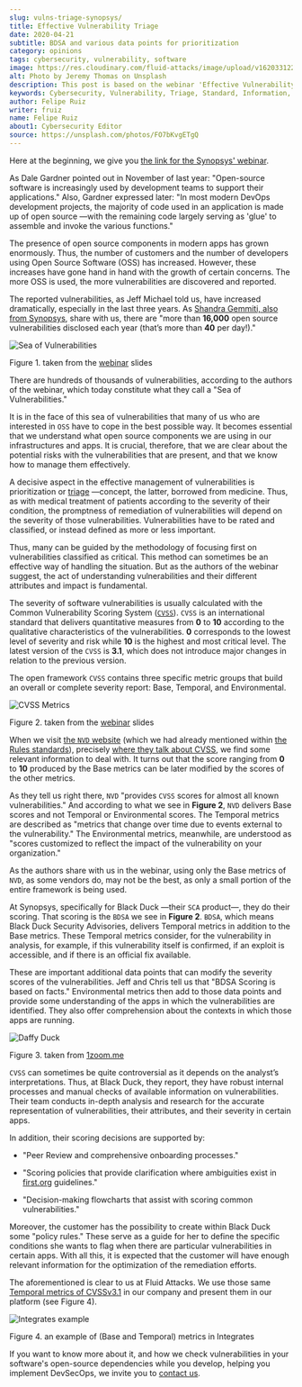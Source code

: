 ```yaml
---
slug: vulns-triage-synopsys/
title: Effective Vulnerability Triage
date: 2020-04-21
subtitle: BDSA and various data points for prioritization
category: opinions
tags: cybersecurity, vulnerability, software
image: https://res.cloudinary.com/fluid-attacks/image/upload/v1620331220/blog/vulns-triage-synopsys/cover_iesvfh.webp
alt: Photo by Jeremy Thomas on Unsplash
description: This post is based on the webinar 'Effective Vulnerability Remediation Requires More than One Data Point' by Jeff Michael and Chris Fearon from Synopsys.
keywords: Cybersecurity, Vulnerability, Triage, Standard, Information, Software, Application, Ethical Hacking, Pentesting
author: Felipe Ruiz
writer: fruiz
name: Felipe Ruiz
about1: Cybersecurity Editor
source: https://unsplash.com/photos/FO7bKvgETgQ
---
```


Here at the beginning, we give you [the link for the Synopsys'
webinar](https://www.brighttalk.com/webcast/13983/382758).

As Dale Gardner pointed out in November of last year: "Open-source
software is increasingly used by development teams to support their
applications." Also, Gardner expressed later: "In most modern DevOps
development projects, the majority of code used in an application is
made up of open source —with the remaining code largely serving as
'glue' to assemble and invoke the various functions."

The presence of open source components in modern apps has grown
enormously. Thus, the number of customers and the number of developers
using Open Source Software (OSS) has increased. However, these
increases have gone hand in hand with the growth of certain concerns.
The more OSS is used, the more vulnerabilities are discovered and
reported.

The reported vulnerabilities, as Jeff Michael told us, have increased
dramatically, especially in the last three years. As [Shandra Gemmiti,
also from
Synopsys](https://www.synopsys.com/blogs/software-security/prioritize-open-source-vulnerabilities/?cmp=em-sig-brighttalk&utm_medium=webinar&utm_source=brighttalk),
share with us, there are "more than **16,000** open source
vulnerabilities disclosed each year (that’s more than **40** per
day\!)."

<div class="imgblock">

![Sea of Vulnerabilities](https://res.cloudinary.com/fluid-attacks/image/upload/v1620331219/blog/vulns-triage-synopsys/sea_edvd12.webp)

<div class="title">

Figure 1. taken from the
[webinar](https://www.brighttalk.com/webcast/13983/382758) slides

</div>

</div>

There are hundreds of thousands of vulnerabilities, according to the
authors of the webinar, which today constitute what they call a "Sea of
Vulnerabilities."

It is in the face of this sea of vulnerabilities that many of us who are
interested in `OSS` have to cope in the best possible way. It becomes
essential that we understand what open source components we are using in
our infrastructures and apps. It is crucial, therefore, that we are
clear about the potential risks with the vulnerabilities that are
present, and that we know how to manage them effectively.

A decisive aspect in the effective management of vulnerabilities is
prioritization or [triage](https://en.wikipedia.org/wiki/Triage)
—concept, the latter, borrowed from medicine. Thus, as with medical
treatment of patients according to the severity of their condition, the
promptness of remediation of vulnerabilities will depend on the severity
of those vulnerabilities. Vulnerabilities have to be rated and
classified, or instead defined as more or less important.

Thus,
many can be guided by the methodology of focusing first
on vulnerabilities classified as critical.
This method can sometimes be an effective way of handling the situation.
But as the authors of the webinar suggest,
the act of understanding vulnerabilities
and their different attributes and impact
is fundamental.

<div>
<cta-banner
buttontxt="Read more"
link="/solutions/vulnerability-management/"
title="Get started with Fluid Attacks' Vulnerability Management solution
right now"
/>
</div>

The severity of software vulnerabilities is usually calculated with the
Common Vulnerability Scoring System
([`CVSS`](https://www.first.org/cvss/)). `CVSS` is an international
standard that delivers quantitative measures from **0** to **10**
according to the qualitative characteristics of the vulnerabilities.
**0** corresponds to the lowest level of severity and risk while **10**
is the highest and most critical level. The latest version of the `CVSS`
is **3.1**, which does not introduce major changes in relation to the
previous version.

The open framework `CVSS` contains three specific metric groups that
build an overall or complete severity report: Base, Temporal, and
Environmental.

<div class="imgblock">

![CVSS Metrics](https://res.cloudinary.com/fluid-attacks/image/upload/v1620331218/blog/vulns-triage-synopsys/cvss_ebdnd1.webp)

<div class="title">

Figure 2. taken from the
[webinar](https://www.brighttalk.com/webcast/13983/382758) slides

</div>

</div>

When we visit [the `NVD` website](https://nvd.nist.gov/) (which we had
already mentioned within [the Rules standards](../rules-new-standard/)),
precisely [where they talk about
CVSS](https://nvd.nist.gov/vuln-metrics/cvss), we find some relevant
information to deal with. It turns out that the score ranging from **0**
to **10** produced by the Base metrics can be later modified by the
scores of the other metrics.

As they tell us right there, `NVD` "provides `CVSS` scores for almost
all known vulnerabilities." And according to what we see in **Figure
2**, `NVD` delivers Base scores and not Temporal or Environmental
scores. The Temporal metrics are described as "metrics that change over
time due to events external to the vulnerability." The Environmental
metrics, meanwhile, are understood as "scores customized to reflect the
impact of the vulnerability on your organization."

As the authors share with us in the webinar, using only the Base metrics
of `NVD`, as some vendors do, may not be the best, as only a small
portion of the entire framework is being used.

At Synopsys, specifically for Black Duck —their `SCA` product—, they do
their scoring. That scoring is the `BDSA` we see in **Figure 2**.
`BDSA`, which means Black Duck Security Advisories, delivers Temporal
metrics in addition to the Base metrics. These Temporal metrics
consider, for the vulnerability in analysis, for example, if this
vulnerability itself is confirmed, if an exploit is accessible, and if
there is an official fix available.

These are important additional data points that can modify the severity
scores of the vulnerabilities. Jeff and Chris tell us that "BDSA Scoring
is based on facts." Environmental metrics then add to those data points
and provide some understanding of the apps in which the vulnerabilities
are identified. They also offer comprehension about the contexts in
which those apps are running.

<div class="imgblock">

![Daffy Duck](https://res.cloudinary.com/fluid-attacks/image/upload/v1620331217/blog/vulns-triage-synopsys/duck_wib3xc.webp)

<div class="title">

Figure 3. taken from [1zoom.me](https://www.1zoom.me/big2/55/179203-Sepik.jpg)

</div>

</div>

`CVSS` can sometimes be quite controversial as it depends on the
analyst’s interpretations. Thus, at Black Duck, they report, they have
robust internal processes and manual checks of available information on
vulnerabilities. Their team conducts in-depth analysis and research for
the accurate representation of vulnerabilities, their attributes, and
their severity in certain apps.

In addition, their scoring decisions are supported by:

- "Peer Review and comprehensive onboarding processes."

- "Scoring policies that provide clarification where ambiguities exist
  in [first.org](https://www.first.org/) guidelines."

- "Decision-making flowcharts that assist with scoring common
  vulnerabilities."

Moreover, the customer has the possibility to create within Black Duck
some "policy rules." These serve as a guide for her to define the
specific conditions she wants to flag when there are particular
vulnerabilities in certain apps. With all this, it is expected that the
customer will have enough relevant information for the optimization of
the remediation efforts.

The aforementioned is clear to us at Fluid Attacks.
We use those same [Temporal metrics of CVSSv3.1](https://www.first.org/cvss/calculator/3.1)
in our company
and present them in our platform
(see Figure 4).

<div class="imgblock">

![Integrates example](https://res.cloudinary.com/fluid-attacks/image/upload/v1620331218/blog/vulns-triage-synopsys/integrates_z1se4c.webp)

<div class="title">

Figure 4. an example of (Base and Temporal) metrics in Integrates

</div>

</div>

If you want to know more about it,
and how we check vulnerabilities
in your software's open-source dependencies
while you develop,
helping you implement DevSecOps,
we invite you to [contact us](../../contact-us/).
